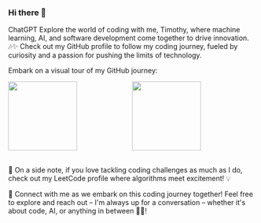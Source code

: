 ### Hi there 👋


ChatGPT
Explore the world of coding with me, Timothy, where machine learning, AI, and software development come together to drive innovation. 🎶✨ Check out my GitHub profile to follow my coding journey, fueled by curiosity and a passion for pushing the limits of technology.

Embark on a visual tour of my GitHub journey:

<div style="width: 100%;">
    <div style="width: 50%; float: left;">
        <img height="140em" src="https://github-readme-stats.vercel.app/api?username=timothy-geiger&show_icons=true&theme=tokyonight&hide_border=true"/>
    </div>
    <div style="width: 50%; float: right;">
        <img height="140em" src="https://github-readme-streak-stats.herokuapp.com/?user=timothy-geiger&theme=tokyonight&hide_border=true"/>
    </div>
    <div style="clear: both;"></div>
</div>


<br>


🌟 On a side note, if you love tackling coding challenges as much as I do, check out my LeetCode profile where algorithms meet excitement! 💡


🌟 Connect with me as we embark on this coding journey together! Feel free to explore and reach out – I'm always up for a conversation – whether it's about code, AI, or anything in between 🚀✨!  